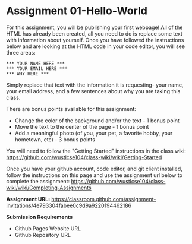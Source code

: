 # Assignment 01-Hello-World

For this assignment, you will be publishing your first webpage! All of the HTML has already been created, all you need to do is replace some text with information about yourself. Once you have followed the instructions below and are looking at the HTML code in your code editor, you will see three areas:

    *** YOUR NAME HERE ***
    *** YOUR EMAIL HERE ***
    *** WHY HERE ***

Simply replace that text with the information it is requesting- your name, your email address, and a few sentences about why you are taking this class.

There are bonus points available for this assignment:

* Change the color of the background and/or the text - 1 bonus point
* Move the text to the center of the page - 1 bonus point
* Add a meaningful photo (of you, your pet, a favorite hobby, your hometown, etc) - 3 bonus points

You will need to follow the "Getting Started" instructions in the class wiki: https://github.com/wustlcse104/class-wiki/wiki/Getting-Started

Once you have your github account, code editor, and git client installed, follow the instructions on this page and use the assignment url below to complete the assignment: https://github.com/wustlcse104/class-wiki/wiki/Completing-Assignments

**Assignment URL:** https://classroom.github.com/assignment-invitations/4e793304fabee0c9d9a9220194462186

**Submission Requirements**
* Github Pages Website URL
* Github Repository URL

